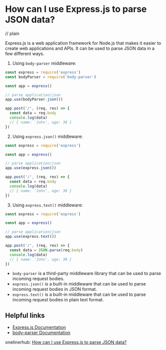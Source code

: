 # How can I use Express.js to parse JSON data?
// plain

Express.js is a web application framework for Node.js that makes it easier to create web applications and APIs. It can be used to parse JSON data in a few different ways.

1. Using `body-parser` middleware:

```javascript
const express = require('express')
const bodyParser = require('body-parser')

const app = express()

// parse application/json
app.use(bodyParser.json())

app.post('/', (req, res) => {
  const data = req.body
  console.log(data)
  // { name: 'John', age: 30 }
})
```

2. Using `express.json()` middleware:

```javascript
const express = require('express')

const app = express()

// parse application/json
app.use(express.json())

app.post('/', (req, res) => {
  const data = req.body
  console.log(data)
  // { name: 'John', age: 30 }
})
```

3. Using `express.text()` middleware:

```javascript
const express = require('express')

const app = express()

// parse application/json
app.use(express.text())

app.post('/', (req, res) => {
  const data = JSON.parse(req.body)
  console.log(data)
  // { name: 'John', age: 30 }
})
```

- `body-parser` is a third-party middleware library that can be used to parse incoming request bodies.
- `express.json()` is a built-in middleware that can be used to parse incoming request bodies in JSON format.
- `express.text()` is a built-in middleware that can be used to parse incoming request bodies in plain text format.

## Helpful links

- [Express.js Documentation](https://expressjs.com/en/4x/api.html#req)
- [body-parser Documentation](https://www.npmjs.com/package/body-parser)

onelinerhub: [How can I use Express.js to parse JSON data?](https://onelinerhub.com/expressjs/how-can-i-use-express-js-to-parse-json-data)